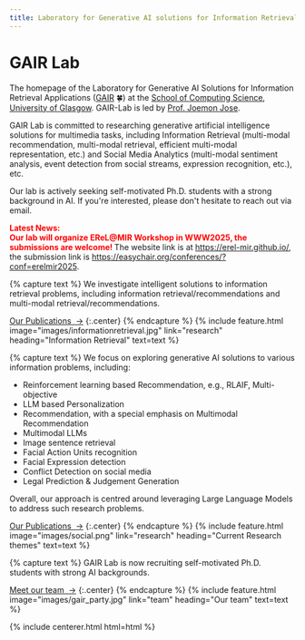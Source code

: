 ```yaml
---
title: Laboratory for Generative AI solutions for Information Retrieval Applications (GAIR-Lab)
---
```

 


# GAIR Lab

The homepage of the Laboratory for Generative AI Solutions for Information Retrieval Applications ([GAIR](https://gair-lab.github.io/) 🍀) at the [School of Computing Science](https://www.gla.ac.uk/schools/computing/), [University of Glasgow](https://www.gla.ac.uk/). GAIR-Lab is led by  [Prof. Joemon Jose](https://www.gla.ac.uk/schools/computing/staff/joemonjose/).

GAIR Lab is committed to researching generative artificial intelligence solutions for multimedia tasks, including Information Retrieval (multi-modal recommendation, multi-modal retrieval, efficient multi-modal representation, etc.) and Social Media Analytics (multi-modal sentiment analysis, event detection from social streams, expression recognition, etc.), etc. 

Our lab is actively seeking self-motivated Ph.D. students with a strong background in AI. If you're interested, please don't hesitate to reach out via email.

<b style="color:red;">Latest News:</b><br>
<b style="color:red;">
    Our lab will organize EReL@MIR Workshop in WWW2025, the submissions are welcome! </b>
    The website link is at <a href="https://erel-mir.github.io/" style="color:blue;">https://erel-mir.github.io/</a>, 
    the submission link is <a href="https://easychair.org/conferences/?conf=erelmir2025" style="color:blue;">https://easychair.org/conferences/?conf=erelmir2025</a>.







<!-- section break -->

{% capture text %}
We investigate intelligent solutions to information retrieval problems, including information retrieval/recommendations and multi-modal retrieval/recommendations.


[Our Publications &nbsp;→](research)
{:.center}
{% endcapture %}
{%
  include feature.html
  image="images/informationretrieval.jpg"
  link="research"
  heading="Information Retrieval"
  text=text
%}

{% capture text %}
We focus on exploring generative AI solutions to various information problems, including: 
<ul>
  <li>Reinforcement learning based Recommendation, e.g., RLAIF, Multi-objective</li>
  <li>LLM based Personalization</li>
  <li>Recommendation, with a special emphasis on Multimodal Recommendation</li>
  <li>Multimodal LLMs</li>
  <li>Image sentence retrieval</li>
  <li>Facial Action Units recognition</li>
  <li>Facial Expression detection</li>
  <li>Conflict Detection on social media</li>
  <li>Legal Prediction & Judgement Generation</li>
</ul>
<p>Overall, our approach is centred around leveraging Large Language Models to address such research problems.</p>


[Our Publications &nbsp;→](research)
{:.center}
{% endcapture %}
{%
  include feature.html
  image="images/social.png"
  link="research"
  heading="Current Research themes"
  text=text
%}

{% capture text %}
GAIR Lab is now recruiting self-motivated Ph.D. students with strong AI backgrounds.


[Meet our team &nbsp;→](team)
{:.center}
{% endcapture %}
{%
  include feature.html
  image="images/gair_party.jpg"
  link="team"
  heading="Our team"
  text=text
%}



{% include centerer.html html=html %}
